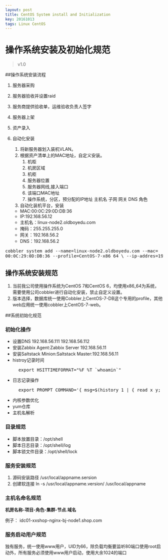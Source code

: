 ```yaml
---
layout: post
title: CentOS System install and Initialization
key: 20161013
tags: Linux CentOS
---
```



# 操作系统安装及初始化规范

>    v1.0

##操作系统安装流程
1. 服务器采购
2. 服务器验收并设置raid
3. 服务商提供验收单，运维验收负责人签字
4. 服务器上架
5. 资产录入
6. 自动化安装 
     1. 将新服务器划入装机VLAN。
     2. 根据资产清单上的MAC地址，自定义安装。
        1. 机柜
        2. 机房区域
        3. 机柜
        4. 服务器位置
        5. 服务器网线,接入端口
        6. 该端口MAC地址
        7. 操作系统，分区，预分配的IP地址 主机名 子网 网关 DNS 角色
     3. 自动化装机平台，安装

      - MAC:00:0C:29:0D:DB:36
      - IP:192.168.56.12
      - 主机名：linux-node2.oldboyedu.com
      - 掩码：255.255.255.0
      - 网关：192.168.56.2 
      - DNS：192.168.56.2 
<pre>
cobbler system add --name=linux-node2.oldboyedu.com --mac=
00:0C:29:0D:DB:36 --profile=CentOS-7-x86_64 \ --ip-addres=192.168.56.12 --subnet=255.255.255.0 --gateway=192.168.56.2  --interface=eth0 --static=1 --hostname=linux_noed2.oldboyedu.com --name-servers="192.168.56.2"  --kickstart=/var/cobbler/kickstarts/CentOS-7-x86_64.cfg
</pre>

## 操作系统安装规范
   1. 当前我公司使用操作系统为CentOS 7和CentOS 6，均使用x86_64为系统，需要使用公司cobbler进行自动化安装，禁止自定义设置。
   2. 版本选择，数据库统一使用Cobbler上CentOS-7-DB这个专用的profile，其他web应用统一使用cobbler上CentOS-7-web。

##系统初始化规范

### 初始化操作
- 设置DNS 192.168.56.111 192.168.56.112
- 安装Zabbix Agent:Zabbix Server 192.168.56.11
- 安装Saltstack Minion:Saltstack Master:192.168.56.11
- histroy记录时间
<pre>
     export HSITTIMEFORMAT="%F %T `whoamin`"
</pre>
- 日志记录操作
<pre>
     export PROMPT_COMMAND='{ msg=$(history 1 | { read x y; echo $y; });logger "[euid=$(whoami)]":$(who am i):[`pwd`]"$msg"; }'
</pre>
- 内核参数优化
- yum仓库
- 主机名解析

### 目录规范
- 脚本放置目录：/opt/shell
- 脚本日志目录：/opt/shell/log
- 脚本锁文件目录：/opt/shell/lock
### 服务安装规范
1. 源码安装路径 /usr/local/appname.sersion
2. 创建软连接 ln -s /usr/local/appname.version/ /usr/local/appname
### 主机名命名规范

**机房名称-项目-角色-集群-节点.域名**

例子：
     idc01-xxshop-nginx-bj-node1.shop.com
### 服务启动用户规范

独有服务，统一使用www用户，UID为66，除负载均衡要监听80端口使用root启动外，所有服务必须使用www用户启动，使用大余1024的端口

